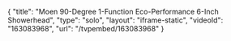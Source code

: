 {
    "title": "Moen 90-Degree 1-Function Eco-Performance 6-Inch Showerhead",
    "type": "solo",
    "layout": "iframe-static",
    "videoId": "163083968",
    "url": "\/tvpembed\/163083968"
}